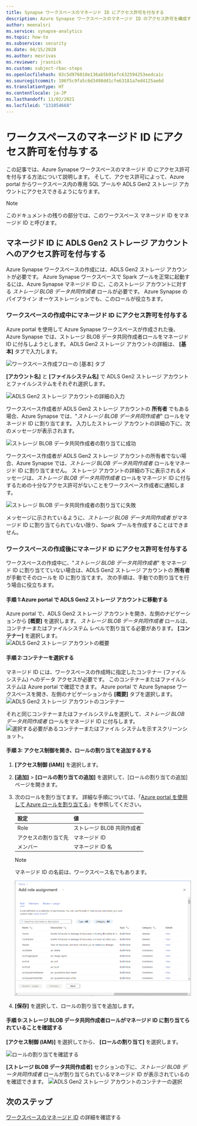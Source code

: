 ```yaml
---
title: Synapse ワークスペースのマネージド ID にアクセス許可を付与する
description: Azure Synapse ワークスペースのマネージド ID のアクセス許可を構成する方法について説明する記事。
author: meenalsri
ms.service: synapse-analytics
ms.topic: how-to
ms.subservice: security
ms.date: 04/15/2020
ms.author: mesrivas
ms.reviewer: jrasnick
ms.custom: subject-rbac-steps
ms.openlocfilehash: 03c5d976010e136ab5b91efc632594253eedca1c
ms.sourcegitcommit: 106f5c9fa5c6d3498dd1cfe63181a7ed4125ae6d
ms.translationtype: HT
ms.contentlocale: ja-JP
ms.lasthandoff: 11/02/2021
ms.locfileid: "131054668"
---
```

# <a name="grant-permissions-to-workspace-managed-identity"></a>ワークスペースのマネージド ID にアクセス許可を付与する

この記事では、Azure Synapse ワークスペースのマネージド ID にアクセス許可を付与する方法について説明します。 そして、アクセス許可によって、Azure portal からワークスペース内の専用 SQL プールや ADLS Gen2 ストレージ アカウントにアクセスできるようになります。

>[!NOTE]
>このドキュメントの残りの部分では、このワークスペース マネージド ID をマネージド ID と呼びます。

## <a name="grant-the-managed-identity-permissions-to-adls-gen2-storage-account"></a>マネージド ID に ADLS Gen2 ストレージ アカウントへのアクセス許可を付与する

Azure Synapse ワークスペースの作成には、ADLS Gen2 ストレージ アカウントが必要です。 Azure Synapse ワークスペースで Spark プールを正常に起動するには、Azure Synapse マネージド ID に、このストレージ アカウントに対する *ストレージ BLOB データ共同作成者* ロールが必要です。 Azure Synapse のパイプライン オーケストレーションでも、このロールが役立ちます。

### <a name="grant-permissions-to-managed-identity-during-workspace-creation"></a>ワークスペースの作成中にマネージド ID にアクセス許可を付与する

Azure portal を使用して Azure Synapse ワークスペースが作成された後、Azure Synapse では、ストレージ BLOB データ共同作成者ロールをマネージド ID に付与しようとします。 ADLS Gen2 ストレージ アカウントの詳細は、 **[基本]** タブで入力します。

![ワークスペース作成フローの [基本] タブ](./media/how-to-grant-workspace-managed-identity-permissions/configure-workspace-managed-identity-1.png)

**[アカウント名]** と **[ファイルシステム名]** で ADLS Gen2 ストレージ アカウントとファイルシステムをそれぞれ選択します。

![ADLS Gen2 ストレージ アカウントの詳細の入力](./media/how-to-grant-workspace-managed-identity-permissions/configure-workspace-managed-identity-2.png)

ワークスペース作成者が ADLS Gen2 ストレージ アカウントの **所有者** でもある場合、Azure Synapse では、"*ストレージ BLOB データ共同作成者*" ロールをマネージド ID に割り当てます。 入力したストレージ アカウントの詳細の下に、次のメッセージが表示されます。

![ストレージ BLOB データ共同作成者の割り当てに成功](./media/how-to-grant-workspace-managed-identity-permissions/configure-workspace-managed-identity-3.png)

ワークスペース作成者が ADLS Gen2 ストレージ アカウントの所有者でない場合、Azure Synapse では、*ストレージ BLOB データ共同作成者* ロールをマネージド ID に割り当てません。 ストレージ アカウントの詳細の下に表示されるメッセージは、*ストレージ BLOB データ共同作成者* ロールをマネージド ID に付与するための十分なアクセス許可がないことをワークスペース作成者に通知します。

![ストレージ BLOB データ共同作成者の割り当てに失敗](./media/how-to-grant-workspace-managed-identity-permissions/configure-workspace-managed-identity-4.png)

メッセージに示されているように、*ストレージ BLOB データ共同作成者* がマネージド ID に割り当てられていない限り、Spark プールを作成することはできません。

### <a name="grant-permissions-to-managed-identity-after-workspace-creation"></a>ワークスペースの作成後にマネージド ID にアクセス許可を付与する

ワークスペースの作成中に、"*ストレージ BLOB データ共同作成者*" をマネージド ID に割り当てていない場合は、ADLS Gen2 ストレージ アカウントの **所有者** が手動でそのロールを ID に割り当てます。 次の手順は、手動での割り当てを行う場合に役立ちます。

#### <a name="step-1-navigate-to-the-adls-gen2-storage-account-in-azure-portal"></a>手順 1:Azure portal で ADLS Gen2 ストレージ アカウントに移動する

Azure portal で、ADLS Gen2 ストレージ アカウントを開き、左側のナビゲーションから **[概要]** を選択します。 *ストレージ BLOB データ共同作成者* ロールは、コンテナーまたはファイルシステム レベルで割り当てる必要があります。 **[コンテナー]** を選択します。  
![ADLS Gen2 ストレージ アカウントの概要](./media/how-to-grant-workspace-managed-identity-permissions/configure-workspace-managed-identity-5.png)

#### <a name="step-2-select-the-container"></a>手順 2:コンテナーを選択する

マネージド ID には、ワークスペースの作成時に指定したコンテナー (ファイルシステム) へのデータ アクセスが必要です。 このコンテナーまたはファイルシステムは Azure portal で確認できます。 Azure portal で Azure Synapse ワークスペースを開き、左側のナビゲーションから **[概要]** タブを選択します。
![ADLS Gen2 ストレージ アカウントのコンテナー](./media/how-to-grant-workspace-managed-identity-permissions/configure-workspace-managed-identity-7.png)


それと同じコンテナーまたはファイルシステムを選択して、*ストレージ BLOB データ共同作成者* ロールをマネージド ID に付与します。
![選択する必要があるコンテナーまたはファイル システムを示すスクリーンショット。](./media/how-to-grant-workspace-managed-identity-permissions/configure-workspace-managed-identity-6.png)

#### <a name="step-3-open-access-control-and-add-role-assignment"></a>手順 3: アクセス制御を開き、ロールの割り当てを追加するする

1. **[アクセス制御 (IAM)]** を選択します。

1. **[追加]**  >  **[ロールの割り当ての追加]** を選択して、[ロールの割り当ての追加] ページを開きます。

1. 次のロールを割り当てます。 詳細な手順については、「[Azure portal を使用して Azure ロールを割り当てる](../../role-based-access-control/role-assignments-portal.md)」を参照してください。
    
    | 設定 | 値 |
    | --- | --- |
    | Role | ストレージ BLOB 共同作成者 |
    | アクセスの割り当て先 | マネージド ID |
    | メンバー | マネージド ID 名  |

    > [!NOTE]
    > マネージド ID の名前は、ワークスペース名でもあります。

    ![Azure portal でロール割り当てページを追加します。](../../../includes/role-based-access-control/media/add-role-assignment-page.png)

1. **[保存]** を選択して、ロールの割り当てを追加します。

#### <a name="step-9-verify-that-the-storage-blob-data-contributor-role-is-assigned-to-the-managed-identity"></a>手順 9:ストレージ BLOB データ共同作成者ロールがマネージド ID に割り当てられていることを確認する

**[アクセス制御 (IAM)]** を選択してから、 **[ロールの割り当て]** を選択します。

![ロールの割り当てを確認する](./media/how-to-grant-workspace-managed-identity-permissions/configure-workspace-managed-identity-14.png)

**[ストレージ BLOB データ共同作成者]** セクションの下に、*ストレージ BLOB データ共同作成者* ロールが割り当てられているマネージド ID が表示されているのを確認できます。 
![ADLS Gen2 ストレージ アカウントのコンテナーの選択](./media/how-to-grant-workspace-managed-identity-permissions/configure-workspace-managed-identity-15.png)

## <a name="next-steps"></a>次のステップ

[ワークスペースのマネージド ID](./synapse-workspace-managed-identity.md) の詳細を確認する
